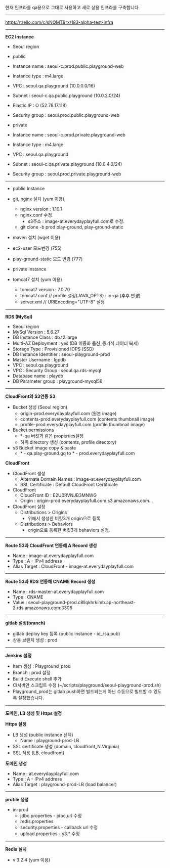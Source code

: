 현재 인프라를 qa용으로 그대로 사용하고 새로 상용 인프라를 구축합니다

---
https://trello.com/c/sNQMT9rx/183-alpha-test-infra

---
__EC2 Instance__

- Seoul region
- public
 - Instance name : seoul-c.prod.public.playground-web
 - Instance type : m4.large
 - VPC : seoul.qa.playground (10.0.0.0/16)
 - Subnet : seoul-c.qa.public.playground (10.0.2.0/24)
 - Elastic IP : O (52.78.17.118)
 - Security group : seoul.prod.public.playground-web

- private
 - Instance name : seoul-c.prod.private.playground-web
 - Instance type : m4.large
 - VPC : seoul.qa.playground
 - Subnet : seoul-c.qa.private.playground (10.0.4.0/24)
 - Security group : seoul.prod.private.playground-web

---
- public Instance
 - git, nginx 설치 (yum 이용)
   - nginx version : 1.10.1
   - nginx.conf 수정
     - s3주소 : image-at.everydayplayfull.com로 수정.
   - git clone -b prod play-ground, play-ground-static
 - maven 설치 (wget 이용)
 - ec2-user 모드변경 (755)
 - play-ground-static 모드 변경 (777)

- private Instance
 - tomcat7 설치 (yum 이용)
   - tomcat7 version : 7.0.70
   - tomcat7.conf // profile 설정(JAVA_OPTS) : in-qa (추후 변경)
   - server.xml // URIEncoding="UTF-8" 설정

---
__RDS (MySql)__
 
- Seoul region
 - MySql Version : 5.6.27
 - DB Instance Class : db.t2.large
 - Multi-AZ Deployment : yes (DB 이중화 옵션_동기식 데이터 복제)
 - Storage Type : Provisioned IOPS (SSD)
 - DB Instance Identitier : seoul-playground-prod
 - Master Username : lgpdb
 - VPC : seoul.qa.playground
 - VPC : Security Group : seoul.qa.rds-mysql 
 - Database name : playdb 
 - DB Parameter group : playground-mysql56

---
__CloudFront와 S3연동__
__S3__

- Bucket 생성 (Seoul region)
  - origin-prod.everydayplayfull.com (원본 image)
  - contents-prod.everydayplayfull.com (contents thumbnail image)
  - profile-prod.everydayplayfull.com (profile thumbnail image)
- Bucket permissions
  - *-qa 버킷과 같은 properties설정
  - 하위 directory 생성 (contents, profile directory)
- s3 Bucket image copy & paste
  - \* - qa.play-ground.gq to \* - prod.everydayplayfull.com

__CloudFront__

- CloudFront 생성
  - Alternate Domain Names : image-at.everydayplayfull.com
  - SSL Certificate : Default CloudFront Certificate
- CloudFront 
  - CloudFront ID : E2U0RVNJB3MNWG
  - Origin : origin-prod.everydayplayfull.com.s3.amazonaws.com...
- CloudFront 설정
  - Distributions > Origins
    - 위에서 생성한 버킷3개 origin으로 등록
  - Distributions > Behaviors
    - origin으로 등록한 버킷3개 behaviors 설정.

---
__Route 53과 CloudFront 연동해 A Record 생성__

- Name : image-at.everydayplayfull.com
- Type : A - IPv4 address
- Alias Target : CloudFront - image-at.everydayplayfull.com

---
__Route 53과 RDS 연동해 CNAME Record 생성__

- Name : rds-master-at.everydayplayfull.com
- Type : CNAME
- Value : seoul-playground-prod.c8llqkhrkimb.ap-northeast-2.rds.amazonaws.com:3306

---
__gitlab 설정(branch)__

 - gitlab deploy key 등록 (public instance - id_rsa.pub)
 - 상용 브랜치 생성 : prod

---
__Jenkins 설정__

 - Item 생성 : Playground_prod
 - Branch : prod 설정
 - Build Execute shell 추가
 - CI서버안 스크립트 수정 (~/scripts/playground/seoul-playground-prod.sh)
 - Playground_prod는 gitlab push하면 빌드되는게 아닌 수동으로 빌드할 수 있도록 설정했습니다.

---
__도메인, LB 생성 및 Https 설정__

__Https 설정__

- LB 생성 (public instance 선택)
  - Name : playground-prod-LB
- SSL certificate 생성 (domain, cloudfront_N.Virginia)
- SSL 적용 (LB, cloudfront)

__도메인 생성__

- Name : at.everydayplayfull.com
- Type : A - IPv4 address
- Alias Target : playground-prod-LB (load balancer)

---
__profile 생성__

- in-prod
  - jdbc.properties - jdbc,url 수정
  - redis.properties
  - security.properties - callback url 수정
  - upload.properties - s3.* 수정

---
__Redis 설치__

- v 3.2.4 (yum 이용)